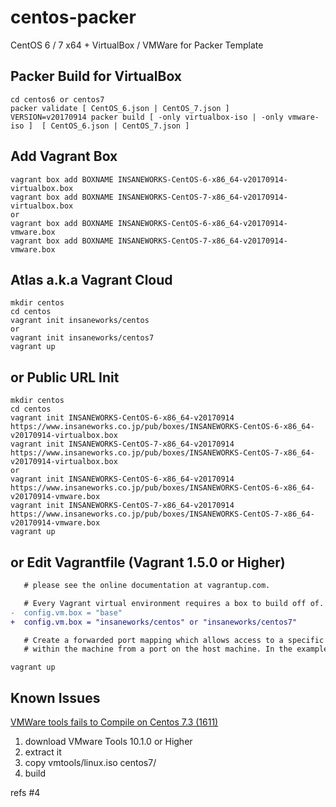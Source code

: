 centos-packer
=============

CentOS 6 / 7 x64 + VirtualBox / VMWare for Packer Template

## Packer Build for VirtualBox

```
cd centos6 or centos7
packer validate [ CentOS_6.json | CentOS_7.json ]
VERSION=v20170914 packer build [ -only virtualbox-iso | -only vmware-iso ]  [ CentOS_6.json | CentOS_7.json ]
```

## Add Vagrant Box

```
vagrant box add BOXNAME INSANEWORKS-CentOS-6-x86_64-v20170914-virtualbox.box
vagrant box add BOXNAME INSANEWORKS-CentOS-7-x86_64-v20170914-virtualbox.box
or
vagrant box add BOXNAME INSANEWORKS-CentOS-6-x86_64-v20170914-vmware.box
vagrant box add BOXNAME INSANEWORKS-CentOS-7-x86_64-v20170914-vmware.box
```

## Atlas a.k.a Vagrant Cloud

```
mkdir centos
cd centos
vagrant init insaneworks/centos
or
vagrant init insaneworks/centos7
vagrant up
```


## or Public URL Init

```
mkdir centos
cd centos
vagrant init INSANEWORKS-CentOS-6-x86_64-v20170914 https://www.insaneworks.co.jp/pub/boxes/INSANEWORKS-CentOS-6-x86_64-v20170914-virtualbox.box
vagrant init INSANEWORKS-CentOS-7-x86_64-v20170914 https://www.insaneworks.co.jp/pub/boxes/INSANEWORKS-CentOS-7-x86_64-v20170914-virtualbox.box
or
vagrant init INSANEWORKS-CentOS-6-x86_64-v20170914 https://www.insaneworks.co.jp/pub/boxes/INSANEWORKS-CentOS-6-x86_64-v20170914-vmware.box
vagrant init INSANEWORKS-CentOS-7-x86_64-v20170914 https://www.insaneworks.co.jp/pub/boxes/INSANEWORKS-CentOS-7-x86_64-v20170914-vmware.box
vagrant up
```

## or Edit Vagrantfile (Vagrant 1.5.0 or Higher)

```diff
   # please see the online documentation at vagrantup.com.

   # Every Vagrant virtual environment requires a box to build off of.
-  config.vm.box = "base"
+  config.vm.box = "insaneworks/centos" or "insaneworks/centos7"

   # Create a forwarded port mapping which allows access to a specific port
   # within the machine from a port on the host machine. In the example below,
```

```
vagrant up
```

## Known Issues

[VMWare tools fails to Compile on Centos 7.3 (1611)](https://communities.vmware.com/message/2637447?tstart=0)

1. download VMware Tools 10.1.0 or Higher
1. extract it
1. copy vmtools/linux.iso centos7/
1. build

refs #4
